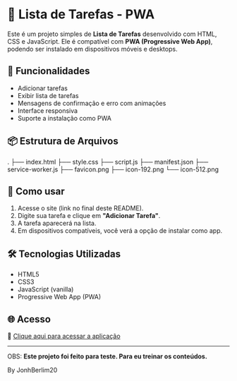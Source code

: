 # 📝 Lista de Tarefas - PWA

Este é um projeto simples de **Lista de Tarefas** desenvolvido com HTML, CSS e JavaScript. Ele é compatível com **PWA (Progressive Web App)**, podendo ser instalado em dispositivos móveis e desktops.

## 🚀 Funcionalidades

- Adicionar tarefas
- Exibir lista de tarefas
- Mensagens de confirmação e erro com animações
- Interface responsiva
- Suporte a instalação como PWA

## 📦 Estrutura de Arquivos

.
├── index.html
├── style.css
├── script.js
├── manifest.json
├── service-worker.js
├── favicon.png
├── icon-192.png
└── icon-512.png


## 📲 Como usar

1. Acesse o site (link no final deste README).
2. Digite sua tarefa e clique em **"Adicionar Tarefa"**.
3. A tarefa aparecerá na lista.
4. Em dispositivos compatíveis, você verá a opção de instalar como app.

## 🛠 Tecnologias Utilizadas

- HTML5
- CSS3
- JavaScript (vanilla)
- Progressive Web App (PWA)

## 🌐 Acesso

🔗 [Clique aqui para acessar a aplicação](https://jonhberlim20.github.io/lista-de-tarefas/)

---

OBS: **Este projeto foi feito para teste. Para eu treinar os conteúdos.**

By JonhBerlim20
